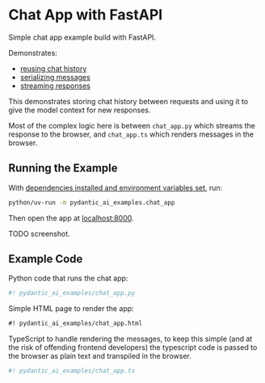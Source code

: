 # Chat App with FastAPI

Simple chat app example build with FastAPI.

Demonstrates:

* [reusing chat history](../message-history.md)
* [serializing messages](../message-history.md#accessing-messages-from-results)
* [streaming responses](../results.md#streamed-results)

This demonstrates storing chat history between requests and using it to give the model context for new responses.

Most of the complex logic here is between `chat_app.py` which streams the response to the browser,
and `chat_app.ts` which renders messages in the browser.

## Running the Example

With [dependencies installed and environment variables set](./index.md#usage), run:

```bash
python/uv-run -m pydantic_ai_examples.chat_app
```

Then open the app at [localhost:8000](http://localhost:8000).

TODO screenshot.

## Example Code

Python code that runs the chat app:

```python title="chat_app.py"
#! pydantic_ai_examples/chat_app.py
```

Simple HTML page to render the app:

```html title="chat_app.html"
#! pydantic_ai_examples/chat_app.html
```

TypeScript to handle rendering the messages, to keep this simple (and at the risk of offending frontend developers) the typescript code is passed to the browser as plain text and transpiled in the browser.

```ts title="chat_app.ts"
#! pydantic_ai_examples/chat_app.ts
```
